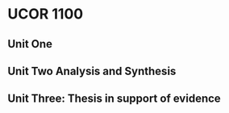 # UCOR 1100

## Unit One 

## Unit Two Analysis and Synthesis

## Unit Three: Thesis in support of evidence



